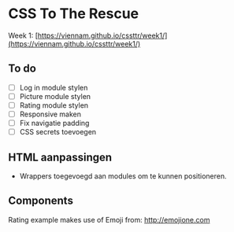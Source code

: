 # CSS To The Rescue

Week 1: [https://viennam.github.io/cssttr/week1/](https://viennam.github.io/cssttr/week1/)

## To do

- [ ] Log in module stylen
- [ ] Picture module stylen
- [ ] Rating module stylen
- [ ] Responsive maken
- [ ] Fix navigatie padding
- [ ] CSS secrets toevoegen

## HTML aanpassingen

- Wrappers toegevoegd aan modules om te kunnen positioneren.

## Components

Rating example makes use of Emoji from: http://emojione.com
